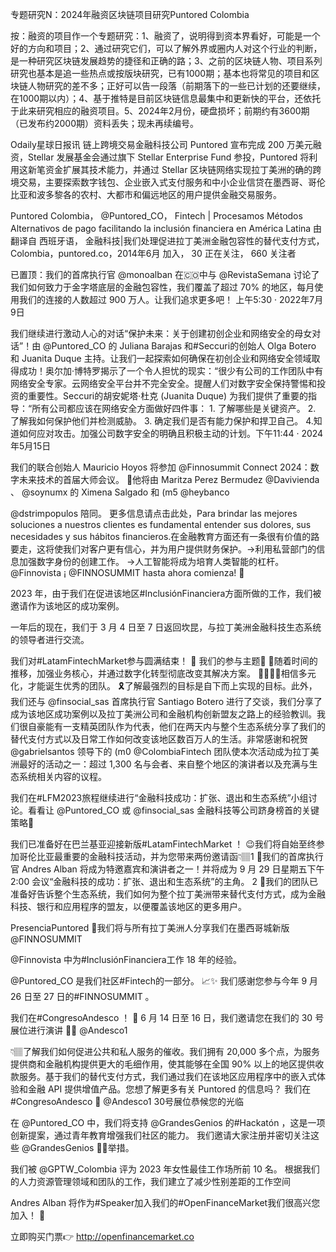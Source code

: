 专题研究N：2024年融资区块链项目研究Puntored Colombia


按：融资的项目作一个专题研究：1、融资了，说明得到资本界看好，可能是一个好的方向和项目；2、通过研究它们，可以了解外界或圈内人对这个行业的判断，是一种研究区块链发展趋势的捷径和正确的路；3、之前的区块链人物、项目系列研究也基本是追一些热点或按版块研究，已有1000期；基本也将常见的项目和区块链人物研究的差不多；正好可以告一段落（前期落下的一些已计划的还要继续，在1000期以内）；4、基于推特是目前区块链信息最集中和更新快的平台，还依托于此来研究相应的融资项目。5、2024年2月份，硬盘损坏；前期约有3600期（已发布约2000期）资料丢失；现未再续编号。

Odaily星球日报讯 链上跨境交易金融科技公司 Puntored 宣布完成 200 万美元融资，Stellar 发展基金会通过旗下 Stellar Enterprise Fund 参投，Puntored 将利用这新笔资金扩展其技术能力，并通过 Stellar 区块链网络实现拉丁美洲的确的跨境交易，主要探索数字钱包、企业嵌入式支付服务和中小企业信贷在墨西哥、哥伦比亚和波多黎各的农村、大都市和偏远地区的用户提供金融交易服务。

Puntored Colombia，
@Puntored_CO，
Fintech | Procesamos Métodos Alternativos de pago facilitando la inclusión financiera en América Latina
由
翻译自 西班牙语，
金融科技|我们处理促进拉丁美洲金融包容性的替代支付方式，
Colombia，puntored.co，2014年6月 加入，
30 正在关注，
660 关注者



已置顶：我们的首席执行官
@monoalban
在🇨🇴中与
@RevistaSemana
讨论了我们如何致力于金字塔底层的金融包容性，我们覆盖了超过 70% 的地区，每月使用我们的连接的人数超过 900 万人。让我们追求更多吧！ 上午5:30 · 2022年7月9日

我们继续进行激动人心的对话“保护未来：关于创建初创企业和网络安全的母女对话”！由
@Puntored_CO
的 Juliana Barajas 和#Seccuri的创始人 Olga Botero 和 Juanita Duque 主持。让我们一起探索如何确保在初创企业和网络安全领域取得成功！奥尔加·博特罗揭示了一个令人担忧的现实：“很少有公司的工作团队中有网络安全专家。云网络安全平台并不完全安全。提醒人们对数字安全保持警惕和投资的重要性。Seccuri的胡安妮塔·杜克 (Juanita Duque) 为我们提供了重要的指导：“所有公司都应该在网络安全方面做好四件事： 1. 了解哪些是关键资产。 2. 了解我如何保护他们并检测威胁。 3. 确定我们是否有能力保护和捍卫自己。 4.知道如何应对攻击。加强公司数字安全的明确且积极主动的计划。下午11:44 · 2024年5月15日

我们的联合创始人 Mauricio Hoyos 将参加
@Finnosummit
 Connect 2024：数字未来技术的首届大师会议。
🤝他将由 Maritza Perez Bermudez 
@Davivienda
 、 
@soynumx
的 Ximena Salgado 和 (m5 
@heybanco
 
@dstrimpopulos
陪同。
更多信息请点击此处，Para brindar las mejores soluciones a nuestros clientes es fundamental entender sus dolores, sus necesidades y sus hábitos financieros.在金融教育方面还有一条很有价值的路要走，这将使我们对客户更有信心，并为用户提供财务保护。→利用私营部门的信息加强数字身份的创建工作。
→人工智能将成为培育人类智能的杠杆。
@Finnovista
 ¡
@FINNOSUMMIT
 hasta ahora comienza! 🚀

2023 年，由于我们在促进该地区#InclusiónFinanciera方面所做的工作，我们被邀请作为该地区的成功案例。

一年后的现在，我们于 3 月 4 日至 7 日返回坎昆，与拉丁美洲金融科技生态系统的领导者进行交流。

我们对#LatamFintechMarket参与圆满结束！ 🚀
我们的参与主题🧵
📲随着时间的推移，加强业务核心，并通过数字化转型彻底改变其解决方案。
🫱🏻‍🫲🏼相信多元化，才能诞生优秀的团队。
🎗️了解最强烈的目标是自下而上实现的目标。此外，我们还与
@finsocial_sas
首席执行官 Santiago Botero 进行了交谈，我们分享了成为该地区成功案例以及拉丁美洲公司和金融机构创新盟友之路上的经验教训。我们很自豪能有一支精英团队作为代表，他们在两天内与整个生态系统分享了我们的替代支付方式以及日常工作如何改变该地区数百万人的生活。非常感谢和祝贺
@gabrielsantos
领导下的 (m0 
@ColombiaFintech
团队使本次活动成为拉丁美洲最好的活动之一：超过 1,300 名与会者、来自整个地区的演讲者以及充满与生态系统相关内容的议程。

我们在#LFM2023旅程继续进行“金融科技成功：扩张、退出和生态系统”小组讨论。看看让
@Puntored_CO
或
@finsocial_sas
金融科技等公司跻身榜首的关键策略🚀

我们已准备好在巴兰基亚迎接新版#LatamFintechMarket ！ 😉我们将自始至终参加哥伦比亚最重要的金融科技活动，并为您带来两份邀请函👇🏽1 ⃣我们的首席执行官 Andres Alban 将成为特邀嘉宾和演讲者之一！并将成为 9 月 29 日星期五下午 2:00 会议“金融科技的成功：扩张、退出和生态系统”的主角。 2 ⃣我们的团队已准备好告诉整个生态系统，我们如何为整个拉丁美洲带来替代支付方式，成为金融科技、银行和应用程序的盟友，以便覆盖该地区的更多用户。

PresenciaPuntored 🚨我们将与所有拉丁美洲人分享我们在墨西哥城新版
@FINNOSUMMIT
 
@Finnovista
中为#InclusiónFinanciera工作 18 年的经验。

@Puntored_CO
是我们社区#Fintech的一部分。 📈✨
我们感谢您参与今年 9 月 26 日至 27 日的#FINNOSUMMIT 。

我们在#CongresoAndesco ！ 🎫
6 月 14 日至 16 日，我们邀请您在我们的 30 号展位进行演讲
🤝🏽
@Andesco1

👇🏽了解我们如何促进公共和私人服务的催收。我们拥有 20,000 多个点，为服务提供商和金融机构提供更大的毛细作用，使其能够在全国 90% 以上的地区提供收款服务。基于我们的替代支付方式，我们通过我们在该地区应用程序中的嵌入式体验和金融 API 提供增值产品。您想了解更多有关 Puntored 的信息吗？
我们在#CongresoAndesco 🚩
@Andesco1
 30号展位恭候您的光临

在
@Puntored_CO
中，我们将支持
@GrandesGenios
的#Hackatón ，这是一项创新提案，通过青年教育增强我们社区的能力。
我们邀请大家注册并密切关注这些
@GrandesGenios
🤝🏽举措。

我们被
@GPTW_Colombia
评为 2023 年女性最佳工作场所前 10 名。
根据我们的人力资源管理领域和团队的工作，我们建立了减少性别差距的工作空间

Andres Alban 将作为#Speaker加入我们的#OpenFinanceMarket我们很高兴您加入！ 🙌

立即购买门票👉 http://openfinancemarket.co

